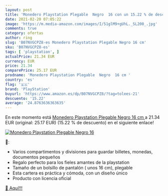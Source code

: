 ```yaml
---
layout: post
title: 'Monedero Playstation Plegable  Negro  16 con un 15.22 % de descuento'
date: 2021-02-20 07:05:22
image: 'https://m.media-amazon.com/images/I/51glM9+gUhL._SL200_.jpg'
comments: true
category: ofertas
author: ring
slug: 'B07NVGCPZ8-es Monedero Playstation Plegable Negro 16 cm'
sku: 'B07NVGCPZ8-es'
tags: [ 'playstation', ]
actualPrice: 21.34 EUR
currency: EUR
price: 21.34
comparePrice: 25.17 EUR
prodname: 'Monedero Playstation Plegable  Negro  16 cm '
country: 'es'
flag: '🇪🇸'
brand: 'PlayStation'
buyurl: 'https://www.amazon.es/dp/B07NVGCPZ8/?tag=tolees-21'
descuento: '15.22'
average: '24.8763636363635'
---
```


En este momento está [Monedero Playstation Plegable  Negro  16 cm ](https://www.amazon.es/dp/B07NVGCPZ8/?tag=tolees-21) a 21.34 EUR (original: 25.17 EUR) (15.22 %  de descuento) en el siguiente enlace!

[![Monedero Playstation Plegable  Negro  16](https://m.media-amazon.com/images/I/51glM9+gUhL._SL200_.jpg)](https://www.amazon.es/dp/B07NVGCPZ8/?tag=tolees-21)

🔎:

- Varios compartimentos y divisiones para guardar billetes, monedas, documentos pequeños
- Regalo perfecto para los fieles amantes de la playstation
- Tamaño de un bolsillo de pantalón ( unos 16 cm), plegable
- Esta cartera es práctica y cómoda, con un diseño único
- Producto con licencia oficial

[🛒 Aquí!!!](https://www.amazon.es/dp/B07NVGCPZ8/?tag=tolees-21)
